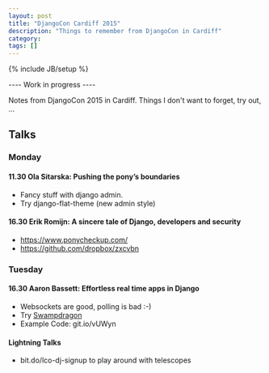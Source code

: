 ```yaml
---
layout: post
title: "DjangoCon Cardiff 2015"
description: "Things to remember from DjangoCon in Cardiff"
category: 
tags: []
---
```

{% include JB/setup %}

---- Work in progress ----

Notes from DjangoCon 2015 in Cardiff. Things I don't want to forget, try out, ...

## Talks

### Monday

#### 11.30 Ola Sitarska: Pushing the pony’s boundaries

* Fancy stuff with django admin.
* Try django-flat-theme (new admin style)

#### 16.30 Erik Romijn: A sincere tale of Django, developers and security

* https://www.ponycheckup.com/
* https://github.com/dropbox/zxcvbn

### Tuesday

#### 16.30 Aaron Bassett: Effortless real time apps in Django

* Websockets are good, polling is bad :-) 
* Try [Swampdragon](http://swampdragon.net/)
* Example Code: git.io/vUWyn

#### Lightning Talks

* bit.do/lco-dj-signup to play around with telescopes
